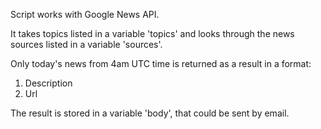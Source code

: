 Script works with Google News API. 

It takes topics listed in a variable 'topics' and looks through the news sources listed in a variable 'sources'.

Only today's news from 4am UTC time is returned as a result in a format:
1. Description
2. Url

The result is stored in a variable 'body', that could be sent by email.